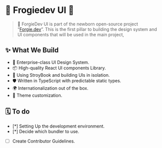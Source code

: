 # 🎨 Frogiedev UI 🎨

> 🎯 ForgieDev UI is part of the newborn open-source project “[Forgie.dev](https://forgie.dev)”. This is the first pillar to building the design system and UI components that will be used in the main project,
>

## ✨ What We Build
- 🌈 Enterprise-class UI Design System.
- 📦 High-quality React UI components Library.
- 🔖 Using StroyBook and building UIs in isolation.
- 🛡 Written in TypeScript with predictable static types.
- 🌍 Internationalization out of the box.
- 🎨 Theme customization.
## 🗓️ To do

- [*]  Setting Up the development environment.
- [*]  Decide which bundler to use.
- [ ]  Create Contributor Guidelines.